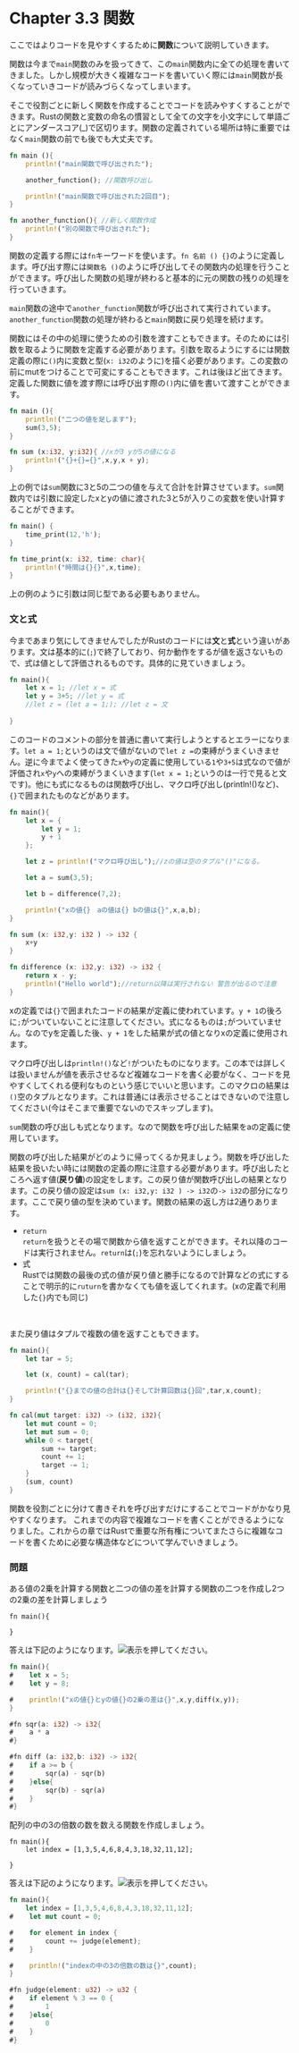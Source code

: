 # Chapter 3.3 関数

ここではよりコードを見やすくするために**関数**について説明していきます。

関数は今まで`main`関数のみを扱ってきて、この`main`関数内に全ての処理を書いてきました。しかし規模が大きく複雑なコードを書いていく際には`main`関数が長くなっていきコードが読みづらくなってしまいます。

そこで役割ごとに新しく関数を作成することでコードを読みやすくすることができます。Rustの関数と変数の命名の慣習として全ての文字を小文字にして単語ごとにアンダースコア(_)で区切ります。関数の定義されている場所は特に重要ではなく`main`関数の前でも後でも大丈夫です。

```rust
fn main (){
    println!("main関数で呼び出された");

    another_function(); //関数呼び出し

    println!("main関数で呼び出された2回目");
}

fn another_function(){ //新しく関数作成
    println!("別の関数で呼び出された");
}
```

関数の定義する際には`fn`キーワードを使います。`fn 名前 () {}`のように定義します。呼び出す際には`関数名 ()`のように呼び出してその関数内の処理を行うことができます。呼び出した関数の処理が終わると基本的に元の関数の残りの処理を行っていきます。

`main`関数の途中で`another_function`関数が呼び出されて実行されています。`another_function`関数の処理が終わると`main`関数に戻り処理を続けます。

関数にはその中の処理に使うための引数を渡すこともできます。そのためには引数を取るように関数を定義する必要があります。引数を取るようにするには関数定義の際に`()`内に変数と型(`x: i32`のように)を描く必要があります。この変数の前にmutをつけることで可変にすることもできます。これは後ほど出てきます。定義した関数に値を渡す際には呼び出す際の`()`内に値を書いて渡すことができます。
```rust
fn main (){
    println!("二つの値を足します");
    sum(3,5);
}

fn sum (x:i32, y:i32){ //xが3 yが5の値になる
    println!("{}+{}={}",x,y,x + y);
}
```
上の例では`sum`関数に3と5の二つの値を与えて合計を計算させています。`sum`関数内では引数に設定したxとyの値に渡された3と5が入りこの変数を使い計算することができます。
```rust
fn main() {
    time_print(12,'h');
}

fn time_print(x: i32, time: char){
    println!("時間は{}{}",x,time);
}
```
上の例のように引数は同じ型である必要もありません。

### 文と式
今まであまり気にしてきませんでしたがRustのコードには**文**と**式**という違いがあります。文は基本的に(`;`)で終了しており、何か動作をするが値を返さないもので、式は値として評価されるものです。具体的に見ていきましょう。
```rust
fn main(){
    let x = 1; //let x = 式
    let y = 3+5; //let y = 式
    //let z = (let a = 1;); //let z = 文
    
}
```
このコードのコメントの部分を普通に書いて実行しようとするとエラーになります。`let a = 1;`というのは文で値がないので`let z =`の束縛がうまくいきません。逆に今までよく使ってきた`x`や`y`の定義に使用している`1`や`3+5`は式なので値が評価され`x`や`y`への束縛がうまくいきます(`let x = 1;`というのは一行で見ると文です)。他にも式になるものは関数呼び出し、マクロ呼び出し(println!()など)、`{}`で囲まれたものなどがあります。
```rust
fn main(){
    let x = {
        let y = 1;
        y + 1
    };

    let z = println!("マクロ呼び出し");//zの値は空のタプル"()"になる。

    let a = sum(3,5);

    let b = difference(7,2);

    println!("xの値{}　aの値は{} bの値は{}",x,a,b);
}

fn sum (x: i32,y: i32 ) -> i32 {
    x+y
}

fn difference (x: i32,y: i32) -> i32 {
    return x - y;
    println!("Hello world");//return以降は実行されない 警告が出るので注意
}
```
xの定義では`{}`で囲まれたコードの結果が定義に使われています。`y + 1`の後ろに`;`がついていないことに注意してください。式になるものは`;`がついていません。なのでyを定義した後、`y + 1`をした結果が式の値となりxの定義に使用されます。

マクロ呼び出しは`println!()`など`!`がついたものになります。この本では詳しくは扱いませんが値を表示させるなど複雑なコードを書く必要がなく、コードを見やすくしてくれる便利なものという感じでいいと思います。このマクロの結果は`()`空のタプルとなります。これは普通には表示させることはできないので注意してください(今はそこまで重要でないのでスキップします)。

`sum`関数の呼び出しも式となります。なので関数を呼び出した結果をaの定義に使用しています。

関数の呼び出した結果がどのように帰ってくるか見ましょう。関数を呼び出した結果を扱いたい時には関数の定義の際に注意する必要があります。呼び出したところへ返す値(**戻り値**)の設定をします。この戻り値が関数呼び出しの結果となります。この戻り値の設定は`sum (x: i32,y: i32 ) -> i32`の`-> i32`の部分になります。ここで戻り値の型を決めています。関数の結果の返し方は2通りあります。

* `return` <br>
`return`を扱うとその場で関数から値を返すことができます。それ以降のコードは実行されません。`return`は(`;`)を忘れないようにしましょう。
* 式 <br>
Rustでは関数の最後の式の値が戻り値と勝手になるので計算などの式にすることで明示的に`ruturn`を書かなくても値を返してくれます。(xの定義で利用した`{}`内でも同じ)

<br>

また戻り値はタプルで複数の値を返すこともできます。
```rust
fn main(){
    let tar = 5;

    let (x, count) = cal(tar);

    println!("{}までの値の合計は{}そして計算回数は{}回",tar,x,count);
}

fn cal(mut target: i32) -> (i32, i32){
    let mut count = 0;
    let mut sum = 0;
    while 0 < target{
        sum += target;
        count += 1;
        target -= 1;
    }
    (sum, count)
}
```

関数を役割ごとに分けて書きそれを呼び出すだけにすることでコードがかなり見やすくなります。
これまでの内容で複雑なコードを書くことができるようになりました。これからの章ではRustで重要な所有権についてまたさらに複雑なコードを書くために必要な構造体などについて学んでいきましょう。

### 問題
ある値の2乗を計算する関数と二つの値の差を計算する関数の二つを作成し2つの2乗の差を計算しましょう
```rust,editable
fn main(){

}
```
答えは下記のようになります。![表示](../img/%E8%A1%A8%E7%A4%BA.png)を押してください。
```rust
fn main(){
#    let x = 5;
#    let y = 8;

#    println!("xの値{}とyの値{}の2乗の差は{}",x,y,diff(x,y)); 
}

#fn sqr(a: i32) -> i32{
#    a * a
#}

#fn diff (a: i32,b: i32) -> i32{
#    if a >= b {
#        sqr(a) - sqr(b)
#    }else{
#        sqr(b) - sqr(a)
#    }
#}
```

配列の中の3の倍数の数を数える関数を作成しましょう。
```rust,editable
fn main(){
    let index = [1,3,5,4,6,8,4,3,18,32,11,12];

}
```
答えは下記のようになります。![表示](../img/%E8%A1%A8%E7%A4%BA.png)を押してください。
```rust
fn main(){
    let index = [1,3,5,4,6,8,4,3,18,32,11,12];
#    let mut count = 0;

#    for element in index {
#        count += judge(element);
#    }

#    println!("indexの中の3の倍数の数は{}",count);
}

#fn judge(element: u32) -> u32 {
#    if element % 3 == 0 {
#        1
#    }else{
#        0
#    }
#}
```
